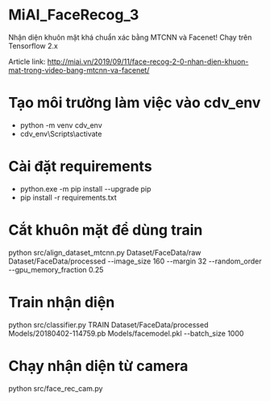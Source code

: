 # MiAI_FaceRecog_3
Nhận diện khuôn mặt khá chuẩn xác bằng MTCNN và Facenet!
Chạy trên Tensorflow 2.x

Article link: http://miai.vn/2019/09/11/face-recog-2-0-nhan-dien-khuon-mat-trong-video-bang-mtcnn-va-facenet/

# Tạo môi trường làm việc vào cdv_env
- python -m venv cdv_env
- cdv_env\Scripts\activate

# Cài đặt requirements
- python.exe -m pip install --upgrade pip
- pip install -r requirements.txt

# Cắt khuôn mặt để dùng train
python src/align_dataset_mtcnn.py  Dataset/FaceData/raw Dataset/FaceData/processed --image_size 160 --margin 32  --random_order --gpu_memory_fraction 0.25

# Train nhận diện
python src/classifier.py TRAIN Dataset/FaceData/processed Models/20180402-114759.pb Models/facemodel.pkl --batch_size 1000

# Chạy nhận diện từ camera
python src/face_rec_cam.py 

